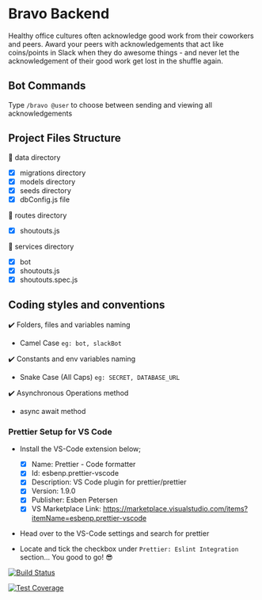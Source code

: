 # Bravo Backend

Healthy office cultures often acknowledge good work from their coworkers and peers. Award your peers with acknowledgements that act like coins/points in Slack when they do awesome things - and never let the acknowledgement of their good work get lost in the shuffle again.

## Bot Commands

Type `/bravo @user` to choose between sending and viewing all acknowledgements

## Project Files Structure

:rocket: data directory

- [x] migrations directory
- [x] models directory
- [x] seeds directory
- [x] dbConfig.js file

:rocket: routes directory

- [x] shoutouts.js

:rocket: services directory

- [x] bot
- [x] shoutouts.js
- [x] shoutouts.spec.js

## Coding styles and conventions

:heavy_check_mark: Folders, files and variables naming

- Camel Case `eg: bot, slackBot`

:heavy_check_mark: Constants and env variables naming

- Snake Case (All Caps) `eg: SECRET, DATABASE_URL`

:heavy_check_mark: Asynchronous Operations method

- async await method

### Prettier Setup for VS Code

- Install the VS-Code extension below;

  - [x] Name: Prettier - Code formatter
  - [x] Id: esbenp.prettier-vscode
  - [x] Description: VS Code plugin for prettier/prettier
  - [x] Version: 1.9.0
  - [x] Publisher: Esben Petersen
  - [x] VS Marketplace Link: https://marketplace.visualstudio.com/items?itemName=esbenp.prettier-vscode

- Head over to the VS-Code settings and search for prettier

- Locate and tick the checkbox under `Prettier: Eslint Integration` section... You good to go! :sunglasses:

[![Build Status](https://travis-ci.org/bravolabs/bravo-be.svg?branch=develop)](https://travis-ci.org/bravolabs/bravo-be)

[![Test Coverage](https://api.codeclimate.com/v1/badges/b7883f2f1a9e9a0b7e99/test_coverage)](https://codeclimate.com/github/bravolabs/bravo-be/test_coverage)
